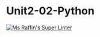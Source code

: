 # Unit2-02-Python

[![Ms Raffin's Super Linter](https://github.com/ICS3U-C-Programming-Volodymyr-K/Unit2-02-Python/workflows/Mr%20Coxall's%20Super%20Linter/badge.svg)](https://github.com/<OWNER>/<REPOSITORY>/actions/)

